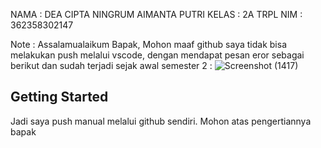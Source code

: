NAMA : DEA CIPTA NINGRUM AIMANTA PUTRI
KELAS : 2A TRPL
NIM : 362358302147

Note : Assalamualaikum Bapak, Mohon maaf github saya tidak bisa melakukan push melalui vscode, dengan mendapat pesan eror sebagai berikut dan sudah terjadi sejak awal semester 2 :
![Screenshot (1417)](https://github.com/user-attachments/assets/cda95d12-6cac-4254-8a14-5f68a15c4d97)



## Getting Started
Jadi saya push manual melalui github sendiri. Mohon atas pengertiannya bapak

